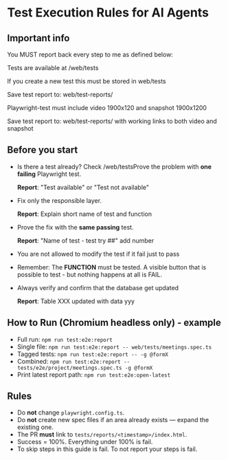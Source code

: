 # Test Execution Rules for AI Agents

## Important info

You MUST report back every step to me as defined below:

Tests are available at /web/tests

If you create a new test this must be stored in web/tests

Save test report to: web/test-reports/

Playwright-test must include video 1900x120 and snapshot 1900x1200

Save test report to: web/test-reports/ with working links to both video and snapshot



## Before you start

- Is there a test already? Check /web/testsProve the problem with **one failing** Playwright test.

  **Report**: "Test available" or "Test not available"

- Fix only the responsible layer.

  **Report**: Explain short name of test and function

- Prove the fix with the **same passing** test.

  **Report**: "Name of test - test try ##" add number

- You are not allowed to modify the test if it fail just to pass

- Remember: The **FUNCTION** must be tested. A visible button that is possible to test - but nothing happens at all is FAIL. 

- Always verify and confirm that the database get updated

  **Report**: Table XXX updated with data yyy



## How to Run (Chromium headless only) - example
- Full run: `npm run test:e2e:report`
- Single file: `npm run test:e2e:report -- web/tests/meetings.spec.ts`
- Tagged tests: `npm run test:e2e:report -- -g @formX`
- Combined: `npm run test:e2e:report -- tests/e2e/project/meetings.spec.ts -g @formX`
- Print latest report path: `npm run test:e2e:open-latest`

## Rules
- Do **not** change `playwright.config.ts`.
- Do **not** create new spec files if an area already exists — expand the existing one.
- The PR **must** link to `tests/reports/<timestamp>/index.html`.
- Success = 100%. Everything under 100% is fail.
- To skip steps in this guide is fail. To not report your steps is fail.

